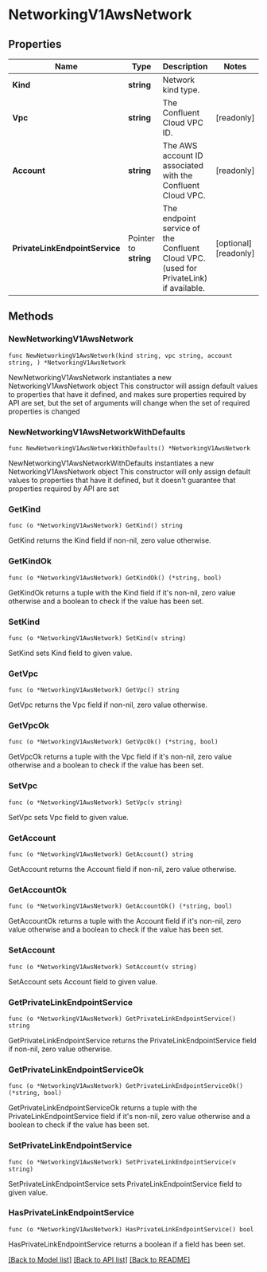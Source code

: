 # NetworkingV1AwsNetwork

## Properties

Name | Type | Description | Notes
------------ | ------------- | ------------- | -------------
**Kind** | **string** | Network kind type. | 
**Vpc** | **string** | The Confluent Cloud VPC ID. | [readonly] 
**Account** | **string** | The AWS account ID associated with the Confluent Cloud VPC. | [readonly] 
**PrivateLinkEndpointService** | Pointer to **string** | The endpoint service of the Confluent Cloud VPC. (used for PrivateLink) if available. | [optional] [readonly] 

## Methods

### NewNetworkingV1AwsNetwork

`func NewNetworkingV1AwsNetwork(kind string, vpc string, account string, ) *NetworkingV1AwsNetwork`

NewNetworkingV1AwsNetwork instantiates a new NetworkingV1AwsNetwork object
This constructor will assign default values to properties that have it defined,
and makes sure properties required by API are set, but the set of arguments
will change when the set of required properties is changed

### NewNetworkingV1AwsNetworkWithDefaults

`func NewNetworkingV1AwsNetworkWithDefaults() *NetworkingV1AwsNetwork`

NewNetworkingV1AwsNetworkWithDefaults instantiates a new NetworkingV1AwsNetwork object
This constructor will only assign default values to properties that have it defined,
but it doesn't guarantee that properties required by API are set

### GetKind

`func (o *NetworkingV1AwsNetwork) GetKind() string`

GetKind returns the Kind field if non-nil, zero value otherwise.

### GetKindOk

`func (o *NetworkingV1AwsNetwork) GetKindOk() (*string, bool)`

GetKindOk returns a tuple with the Kind field if it's non-nil, zero value otherwise
and a boolean to check if the value has been set.

### SetKind

`func (o *NetworkingV1AwsNetwork) SetKind(v string)`

SetKind sets Kind field to given value.


### GetVpc

`func (o *NetworkingV1AwsNetwork) GetVpc() string`

GetVpc returns the Vpc field if non-nil, zero value otherwise.

### GetVpcOk

`func (o *NetworkingV1AwsNetwork) GetVpcOk() (*string, bool)`

GetVpcOk returns a tuple with the Vpc field if it's non-nil, zero value otherwise
and a boolean to check if the value has been set.

### SetVpc

`func (o *NetworkingV1AwsNetwork) SetVpc(v string)`

SetVpc sets Vpc field to given value.


### GetAccount

`func (o *NetworkingV1AwsNetwork) GetAccount() string`

GetAccount returns the Account field if non-nil, zero value otherwise.

### GetAccountOk

`func (o *NetworkingV1AwsNetwork) GetAccountOk() (*string, bool)`

GetAccountOk returns a tuple with the Account field if it's non-nil, zero value otherwise
and a boolean to check if the value has been set.

### SetAccount

`func (o *NetworkingV1AwsNetwork) SetAccount(v string)`

SetAccount sets Account field to given value.


### GetPrivateLinkEndpointService

`func (o *NetworkingV1AwsNetwork) GetPrivateLinkEndpointService() string`

GetPrivateLinkEndpointService returns the PrivateLinkEndpointService field if non-nil, zero value otherwise.

### GetPrivateLinkEndpointServiceOk

`func (o *NetworkingV1AwsNetwork) GetPrivateLinkEndpointServiceOk() (*string, bool)`

GetPrivateLinkEndpointServiceOk returns a tuple with the PrivateLinkEndpointService field if it's non-nil, zero value otherwise
and a boolean to check if the value has been set.

### SetPrivateLinkEndpointService

`func (o *NetworkingV1AwsNetwork) SetPrivateLinkEndpointService(v string)`

SetPrivateLinkEndpointService sets PrivateLinkEndpointService field to given value.

### HasPrivateLinkEndpointService

`func (o *NetworkingV1AwsNetwork) HasPrivateLinkEndpointService() bool`

HasPrivateLinkEndpointService returns a boolean if a field has been set.


[[Back to Model list]](../README.md#documentation-for-models) [[Back to API list]](../README.md#documentation-for-api-endpoints) [[Back to README]](../README.md)


